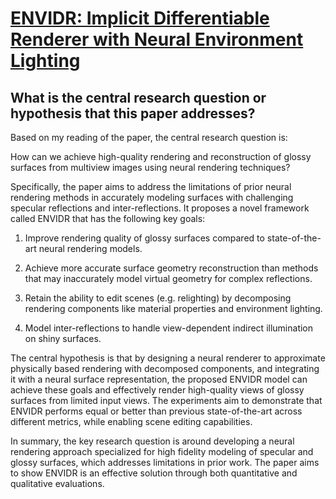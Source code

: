 # [ENVIDR: Implicit Differentiable Renderer with Neural Environment   Lighting](https://arxiv.org/abs/2303.13022)

## What is the central research question or hypothesis that this paper addresses?

 Based on my reading of the paper, the central research question is: 

How can we achieve high-quality rendering and reconstruction of glossy surfaces from multiview images using neural rendering techniques?

Specifically, the paper aims to address the limitations of prior neural rendering methods in accurately modeling surfaces with challenging specular reflections and inter-reflections. It proposes a novel framework called ENVIDR that has the following key goals:

1) Improve rendering quality of glossy surfaces compared to state-of-the-art neural rendering models. 

2) Achieve more accurate surface geometry reconstruction than methods that may inaccurately model virtual geometry for complex reflections.

3) Retain the ability to edit scenes (e.g. relighting) by decomposing rendering components like material properties and environment lighting. 

4) Model inter-reflections to handle view-dependent indirect illumination on shiny surfaces.

The central hypothesis is that by designing a neural renderer to approximate physically based rendering with decomposed components, and integrating it with a neural surface representation, the proposed ENVIDR model can achieve these goals and effectively render high-quality views of glossy surfaces from limited input views. The experiments aim to demonstrate that ENVIDR performs equal or better than previous state-of-the-art across different metrics, while enabling scene editing capabilities.

In summary, the key research question is around developing a neural rendering approach specialized for high fidelity modeling of specular and glossy surfaces, which addresses limitations in prior work. The paper aims to show ENVIDR is an effective solution through both quantitative and qualitative evaluations.
